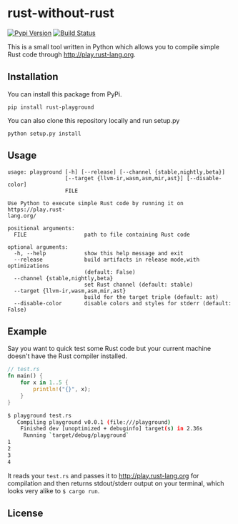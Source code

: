# rust-without-rust

[![Pypi Version](https://img.shields.io/pypi/v/rust-playground.svg)](hhttps://pypi.org/project/rust-without-rust)
[![Build Status](https://travis-ci.org/ritiek/rust-without-rust.svg?branch=master)](https://travis-ci.org/ritiek/rust-without-rust)

This is a small tool written in Python which allows you to compile simple
Rust code through http://play.rust-lang.org.

## Installation

You can install this package from PyPi.
```
pip install rust-playground
```

You can also clone this repository locally and run setup.py
```
python setup.py install
```

## Usage

```
usage: playground [-h] [--release] [--channel {stable,nightly,beta}]
                  [--target {llvm-ir,wasm,asm,mir,ast}] [--disable-color]
                  FILE

Use Python to execute simple Rust code by running it on https://play.rust-
lang.org/

positional arguments:
  FILE                  path to file containing Rust code

optional arguments:
  -h, --help            show this help message and exit
  --release             build artifacts in release mode,with optimizations
                        (default: False)
  --channel {stable,nightly,beta}
                        set Rust channel (default: stable)
  --target {llvm-ir,wasm,asm,mir,ast}
                        build for the target triple (default: ast)
  --disable-color       disable colors and styles for stderr (default: False)
```

## Example

Say you want to quick test some Rust code but your current machine doesn't have
the Rust compiler installed.

```rust
// test.rs
fn main() {
    for x in 1..5 {
        println!("{}", x);
    }
}
```

```bash
$ playground test.rs
   Compiling playground v0.0.1 (file:///playground)
    Finished dev [unoptimized + debuginfo] target(s) in 2.36s
     Running `target/debug/playground`
1
2
3
4
```

It reads your `test.rs` and passes it to http://play.rust-lang.org for compilation
and then returns stdout/stderr output on your terminal, which looks very alike to
`$ cargo run`.

## License

